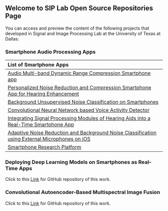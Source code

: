 ## Welcome to SIP Lab Open Source Repositories Page

You can access and preview the content of the following projects that developed in Signal and Image Processing Lab at the University of Texas at Dallas:


### Smartphone Audio Processing Apps
|**List of Smartphone Apps**
|:-------|
|[Audio Multi-band Dynamic Range Compression Smartphone app](https://github.com/nasim-alamdari/Audio-Compression.git)|
|[Personalized Noise Reduction and Compression Smartphone App for Hearing Enhancement](https://github.com/nasim-alamdari/Personalized-NR.git)|
|[Background Unsupervised Noise Classification on Smartphones](https://github.com/nasim-alamdari/Unsupervised-Noise-Classification.git)|
|[Convolutional Neural Network based Voice Activity Detector](https://github.com/abhishek-sehgal/CNN-VAD.git)|
|[Integrating Signal Processing Modules of Hearing Aids into a Real-Time Smartphone App](https://github.com/abhishek-sehgal/Integrated-Hearing-Aid-App.git)|
|[Adaptive Noise Reduction and Background Noise Classification using External Microphones on iOS](https://github.com/abhishek-sehgal/iOS-TwoExternalMics.git)|
|[Smartphone Research Platform](https://github.com/abhishek-sehgal/Smartphone-Research-Platform.git)|


### Deploying Deep Learning Models on Smartphones as Real-Time Apps
Click to this [Link](https://github.com/abhishek-sehgal/Deep-Learning-Mobile.git) for GitHub repository of this work.

### Convolutional Autoencoder-Based Multispectral Image Fusion
Click to this [Link](https://github.com/ArianAzg/ConvolutionalAutoEncoder-ImageFusion.git) for GitHub repository of this work.


